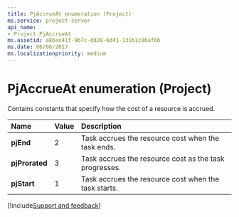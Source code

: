 ```yaml
---
title: PjAccrueAt enumeration (Project)
ms.service: project-server
api_name:
- Project.PjAccrueAt
ms.assetid: a86ac41f-9b7c-dd20-6d41-131b1c96af6b
ms.date: 06/08/2017
ms.localizationpriority: medium
---
```



# PjAccrueAt enumeration (Project)

Contains constants that specify how the cost of a resource is accrued.



|Name|Value|Description|
|:-----|:-----|:-----|
|**pjEnd**|2|Task accrues the resource cost when the task ends.|
|**pjProrated**|3|Task accrues the resource cost as the task progresses.|
|**pjStart**|1| Task accrues the resource cost when the task starts.|

[!include[Support and feedback](~/includes/feedback-boilerplate.md)]